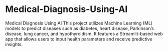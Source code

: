 # Medical-Diagnosis-Using-AI
 Medical Diagnosis Using AI This project utilizes Machine Learning (ML) models to predict diseases such as diabetes, heart disease, Parkinson’s disease, lung cancer, and hypothyroidism. It features a Streamlit-based web app that allows users to input health parameters and receive predictive insights.  
